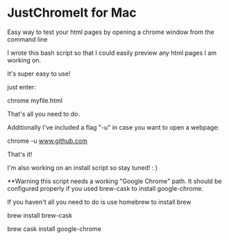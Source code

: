 # JustChromeIt for Mac

Easy way to test your html pages by opening a chrome window from the command line

I wrote this bash script so that I could easily preview any html pages I am working on.

It's super easy to use!

just enter:

chrome myfile.html 

That's all you need to do.

Additionally I've included a flag "-u" in case you want to open a webpage:

chrome -u www.github.com

That's it!


I'm also working on an install script so stay tuned!  : )

**Warning this script needs a working "Google Chrome" path.  It should be configured properly
if you used brew-cask to install google-chrome. 

If you haven't all you need to do is use homebrew to install brew

<p>

brew install brew-cask

brew cask install google-chrome

</p>
